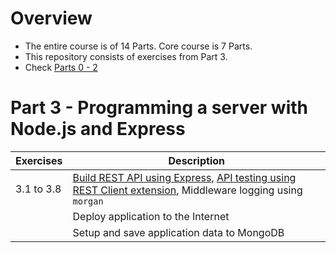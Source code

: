 # Overview
- The entire course is of 14 Parts. Core course is 7 Parts.
- This repository consists of exercises from Part 3.
- Check [Parts 0 - 2](https://github.com/prak112/fullstack-open-core) 

# Part 3 - Programming a server with Node.js and Express
| Exercises | Description |
| --- | --- |
| 3.1 to 3.8 | [Build REST API using Express](/index.js), [API testing using REST Client extension](/requests/), Middleware logging using `morgan` |
| | Deploy application to the Internet |
| | Setup and save application data to MongoDB |
